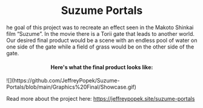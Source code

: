 <h1 align="center">Suzume Portals</h1>

he goal of this project was to recreate an effect seen in the Makoto Shinkai film “Suzume”. In the movie there is a Torii gate that leads to another world. Our desired final product would be a scene with an endless pool of water on one side of the gate while a field of grass would be on the other side of the gate.


<h4 align="center">Here's what the final product looks like:
</h4>
![](https://github.com/JeffreyPopek/Suzume-Portals/blob/main/Graphics%20Final/Showcase.gif)

Read more about the project here:
https://jeffreypopek.site/suzume-portals

